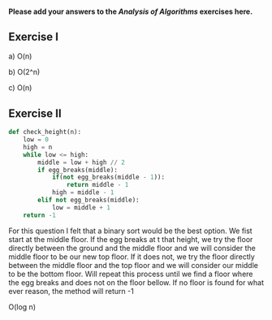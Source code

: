 #### Please add your answers to the ***Analysis of  Algorithms*** exercises here.

## Exercise I

a) O(n)


b) O(2^n)


c) O(n)

## Exercise II

```python
def check_height(n):
    low = 0
    high = n
    while low <= high:
        middle = low + high // 2
        if egg_breaks(middle):
            if(not egg_breaks(middle - 1)):
                return middle - 1
            high = middle - 1
        elif not egg_breaks(middle):
            low = middle + 1
    return -1
```

For this question I felt that a binary sort would be the best option. We fist start at the middle floor. If the egg breaks at t that height, we try the floor directly between the ground and the middle floor and we will consider the middle floor to be our new top floor. If it does not, we try the floor directly between the middle floor and the top floor and we will consider our middle to be the bottom floor. Will repeat this process until we find a floor where the egg breaks and does not on the floor bellow. If no floor is found for what ever reason, the method will return -1

O(log n)
